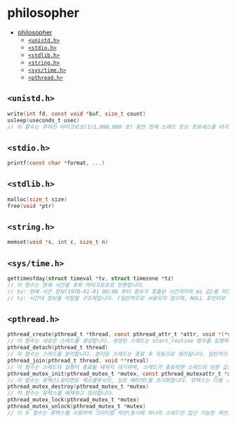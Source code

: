 # philosopher

- [philosopher](#philosopher)
	- [`<unistd.h>`](#unistdh)
	- [`<stdio.h>`](#stdioh)
	- [`<stdlib.h>`](#stdlibh)
	- [`<string.h>`](#stringh)
	- [`<sys/time.h>`](#systimeh)
	- [`<pthread.h>`](#pthreadh)

## `<unistd.h>`

```c
write(int fd, const void *buf, size_t count)
usleep(useconds_t usec)
// 이 함수는 주어진 마이크로초(1/1,000,000 초) 동안 현재 스레드 또는 프로세스를 대기하게 합니다.
```

## `<stdio.h>`

```c
printf(const char *format, ...)
```

## `<stdlib.h>`

```c
malloc(size_t size)
free(void *ptr)
```

## `<string.h>`

```c
memset(void *s, int c, size_t n)
```

## `<sys/time.h>`

```c
gettimeofday(struct timeval *tv, struct timezone *tz)
// 이 함수는 현재 시간을 초와 마이크로초로 반환합니다.
// tv: 현재 시간 정보(1970-01-01 00:00 부터 함수가 호출된 시간까지의 ms 값)를 저장할 구조체입니다.
// tz: 시간대 정보를 저장할 구조체입니다. (일반적으로 사용되지 않으며, NULL 포인터로 전달하는 경우가 많습니다)
```

## `<pthread.h>`

```c
pthread_create(pthread_t *thread, const pthread_attr_t *attr, void *(*start_routine) (void *), void *arg)
// 이 함수는 새로운 스레드를 생성합니다. 생성된 스레드는 start_routine 함수를 실행하며 arg를 매개변수로 전달합니다.
pthread_detach(pthread_t thread)
// 이 함수는 스레드를 분리합니다. 분리된 스레드는 종료 후 자동으로 정리됩니다. 일반적으로 pthread_create 함수에서 생성된 스레드를 분리할 때 사용됩니다.
pthread_join(pthread_t thread, void **retval)
// 이 함수는 스레드의 실행이 종료될 때까지 대기하며, 스레드가 종료하면 스레드의 반환 값을 retval에 저장합니다.
pthread_mutex_init(pthread_mutex_t *mutex, const pthread_mutexattr_t *attr)
// 이 함수는 뮤텍스(뮤티언트 엑스클루시브, 상호 배타적)를 초기화합니다. 뮤텍스는 다중 스레드 간의 공유 자원에 대한 동시 접근을 조절하는 데 사용됩니다.
pthread_mutex_destroy(pthread_mutex_t *mutex)
// 이 함수는 뮤텍스를 해제하고 정리합니다.
pthread_mutex_lock(pthread_mutex_t *mutex)
pthread_mutex_unlock(pthread_mutex_t *mutex)
// 이 두 함수는 뮤텍스를 사용하여 크리티컬 섹션(동시에 하나의 스레드만 접근 가능한 섹션)을 보호합니다. pthread_mutex_lock 함수는 뮤텍스를 잠그고, pthread_mutex_unlock 함수는 뮤텍스를 해제합니다.
```
